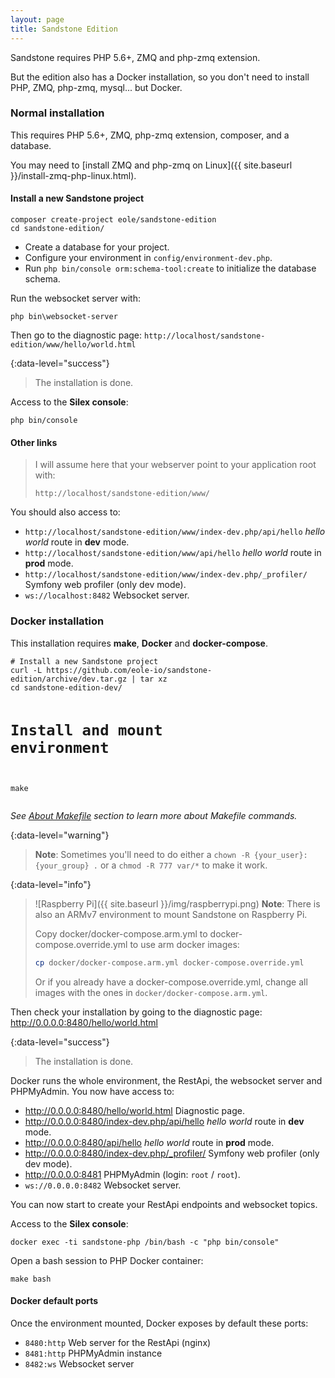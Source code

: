 ```yaml
---
layout: page
title: Sandstone Edition
---
```


Sandstone requires PHP 5.6+, ZMQ and php-zmq extension.

But the edition also has a Docker installation,
so you don't need to install PHP, ZMQ, php-zmq, mysql... but Docker.


### Normal installation

This requires PHP 5.6+, ZMQ, php-zmq extension, composer, and a database.

You may need to [install ZMQ and php-zmq on Linux]({{ site.baseurl }}/install-zmq-php-linux.html).


#### Install a new Sandstone project

<div class="language-bash highlighter-rouge">
    <pre class="command-line" data-prompt="$"><code class="language-bash">composer create-project eole/sandstone-edition
cd sandstone-edition/</code></pre>
</div>

 - Create a database for your project.
 - Configure your environment in `config/environment-dev.php`.
 - Run `php bin/console orm:schema-tool:create` to initialize the database schema.

Run the websocket server with:

<div class="language-bash highlighter-rouge">
    <pre class="command-line" data-prompt="$"><code class="language-bash">php bin\websocket-server</code></pre>
</div>

Then go to the diagnostic page: `http://localhost/sandstone-edition/www/hello/world.html`

{:data-level="success"}
> <i class="fa fa-check" aria-hidden="true"></i> The installation is done.

Access to the **Silex console**:

<div class="language-bash highlighter-rouge">
    <pre class="command-line" data-prompt="$"><code class="language-bash">php bin/console</code></pre>
</div>

#### Other links

> I will assume here that your webserver point to your application root with:
>
> `http://localhost/sandstone-edition/www/`

You should also access to:

 - `http://localhost/sandstone-edition/www/index-dev.php/api/hello` *hello world* route in **dev** mode.
 - `http://localhost/sandstone-edition/www/api/hello` *hello world* route in **prod** mode.
 - `http://localhost/sandstone-edition/www/index-dev.php/_profiler/` Symfony web profiler (only dev mode).
 - `ws://localhost:8482` Websocket server.


### Docker installation


This installation requires **make**, **Docker** and **docker-compose**.

<div class="language-bash highlighter-rouge">
    <pre class="command-line" data-prompt="$" data-output="1,4,5"><code class="language-bash"># Install a new Sandstone project
curl -L https://github.com/eole-io/sandstone-edition/archive/dev.tar.gz | tar xz
cd sandstone-edition-dev/

# Install and mount environment
make</code></pre>
</div>

*See [About Makefile](#about-makefile) section to learn more about Makefile commands.*

{:data-level="warning"}
> **Note**: Sometimes you'll need to do either a
> `chown -R {your_user}:{your_group} .`
> or a
> `chmod -R 777 var/*`
> to make it work.

{:data-level="info"}
> ![Raspberry Pi]({{ site.baseurl }}/img/raspberrypi.png)
> **Note**: There is also an ARMv7 environment
> to mount Sandstone on Raspberry Pi.
>
> Copy docker/docker-compose.arm.yml to docker-compose.override.yml
> to use arm docker images:
>
> ``` bash
> cp docker/docker-compose.arm.yml docker-compose.override.yml
> ```
>
> Or if you already have a docker-compose.override.yml,
> change all images with the ones in `docker/docker-compose.arm.yml`.

Then check your installation by going to the diagnostic page: http://0.0.0.0:8480/hello/world.html

{:data-level="success"}
> <i class="fa fa-check" aria-hidden="true"></i> The installation is done.

Docker runs the whole environment, the RestApi, the websocket server and PHPMyAdmin. You now have access to:

 - <http://0.0.0.0:8480/hello/world.html> Diagnostic page.
 - <http://0.0.0.0:8480/index-dev.php/api/hello> *hello world* route in **dev** mode.
 - <http://0.0.0.0:8480/api/hello> *hello world* route in **prod** mode.
 - <http://0.0.0.0:8480/index-dev.php/_profiler/> Symfony web profiler (only dev mode).
 - <http://0.0.0.0:8481> PHPMyAdmin (login: `root` / `root`).
 - `ws://0.0.0.0:8482` Websocket server.

You can now start to create your RestApi endpoints and websocket topics.

Access to the **Silex console**:

<div class="language-bash highlighter-rouge">
    <pre class="command-line" data-prompt="$"><code class="language-bash">docker exec -ti sandstone-php /bin/bash -c "php bin/console"</code></pre>
</div>

Open a bash session to PHP Docker container:

<div class="language-bash highlighter-rouge">
    <pre class="command-line" data-prompt="$"><code class="language-bash">make bash</code></pre>
</div>

#### Docker default ports

Once the environment mounted, Docker exposes by default these ports:

 - `8480:http` Web server for the RestApi (nginx)
 - `8481:http` PHPMyAdmin instance
 - `8482:ws` Websocket server
